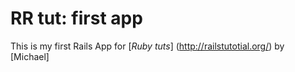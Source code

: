 # RR tut: first app

This is my first Rails App for [*Ruby tuts*] (http://railstutotial.org/) by [Michael]
